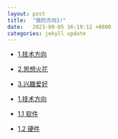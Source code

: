```yaml
---
layout: post
title:  "我的方向1!"
date:   2023-09-05 16:19:12 +0800
categories: jekyll update
---
```


* [1.技术方向](#1)
* [2.思想火花](#2)
* [3.兴趣爱好](#3)

* [1.技术方向](#1)

 * [1.1 软件](#1.1)

 * [1.2 硬件](#1.2)


[jekyll-docs]: https://jekyllrb.com/docs/home
[jekyll-gh]: https://github.com/jekyll/jekyll
[jekyll-talk]: https://talk.jekyllrb.com/

